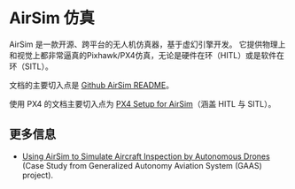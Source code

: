 # AirSim 仿真

AirSim 是一款开源、跨平台的无人机仿真器，基于虚幻引擎开发。 它提供物理上和视觉上都非常逼真的Pixhawk/PX4仿真，无论是硬件在环（HITL）或是软件在环（SITL）。

文档的主要切入点是 [Github AirSim README](https://github.com/Microsoft/AirSim/blob/master/README.md)。

使用 PX4 的文档主要切入点为 [PX4 Setup for AirSim](https://github.com/Microsoft/AirSim/blob/master/docs/px4_setup.md)（涵盖 HITL 与 SITL）。

## 更多信息

* [Using AirSim to Simulate Aircraft Inspection by Autonomous Drones](https://github.com/generalized-intelligence/GAAS/tree/master/demo/case_study_1?fbclid=IwAR2JO0LPesA5z313sA2QGm1t01bb4wn0Xpz_JkD7Z1s3nombJWHyTZdLuMA) (Case Study from Generalized Autonomy Aviation System (GAAS) project).